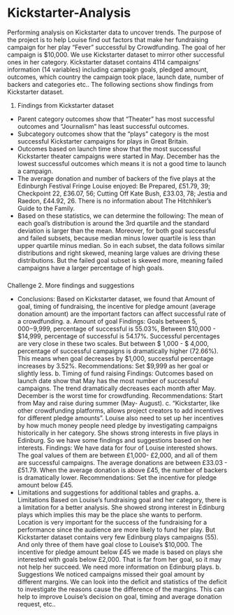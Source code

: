# Kickstarter-Analysis
Performing analysis on Kickstarter data to uncover trends.
The purpose of the project is to help Louise find out factors that make her fundraising campaign for her play “Fever” successful by Crowdfunding. The goal of her campaign is $10,000. We use Kickstarter dataset to mirror other successful ones in her category. Kickstarter dataset contains 4114 campaigns’ information (14 variables) including campaign goals, pledged amount, outcomes, which country the campaign took place, launch date, number of backers and categories etc.. The following sections show findings from Kickstarter dataset.
1. Findings from Kickstarter dataset
* Parent category outcomes show that “Theater” has most successful outcomes and “Journalism” has least successful outcomes.
* Subcategory outcomes show that the “plays” category is the most successful Kickstarter campaigns for plays in Great Britain.
* Outcomes based on launch time show that the most successful Kickstarter theater campaigns were started in May. December has the lowest successful outcomes which means it is not a good time to launch a campaign.
* The average donation and number of backers of the five plays at the Edinburgh Festival Fringe Louise enjoyed: Be Prepared, £51.79, 39; Checkpoint 22, £36.07, 56; Cutting Off Kate Bush, £33.03, 78; Jestia and Raedon, £44.92, 26. There is no information about The Hitchhiker’s Guide to the Family. 
* Based on these statistics, we can determine the following: 
The mean of each goal’s distribution is around the 3rd quartile and the standard deviation is larger than the mean. Moreover, for both goal successful and failed subsets, because median minus lower quartile is less than upper quartile minus median. So in each subset, the data follows similar distributions and right skewed, meaning large values are driving these distributions. But the failed goal subset is skewed more, meaning failed campaigns have a larger percentage of high goals.
###
Challenge
2. More findings and suggestions
* Conclusions: Based on Kickstarter dataset, we found that Amount of goal, timing of fundraising, the incentive for pledge amount (average donation amount) are the important factors can affect successful rate of a crowdfunding.
a. Amount of goal
Findings: Goals between $5,000-$9,999, percentage of successful is 55.03%, Between $10,000 - $14,999, percentage of successful is 54.17%. Successful percentages are very close in these two scales. But between $ 1,000 - $ 4,000, percentage of successful campaigns is dramatically higher (72.66%). This means when goal decreases by $1,000, successful percentage increases by 3.52%. 
Recommendations: Set $9,999 as her goal or slightly less.
b. Timing of fund raising
Findings: Outcomes based on launch date show that May has the most number of successful campaigns. The trend dramatically decreases each month after May. December is the worst time for crowdfunding.
Recommendations: Start from May and raise during summer (May- August).
c. “Kickstarter, like other crowdfunding platforms, allows project creators to add incentives for different pledge amounts”. Louise also need to set up her incentives by how much money people need pledge by investigating campaigns historically in her category. She shows strong interests in five plays in Edinburg. So we have some findings and suggestions based on her interests.
Findings: We have data for four of Louise interested shows. The goal values of them are between £1,000- £2,000, and all of them are successful campaigns. The average donations are between £33.03 - £51.79. When the average donation is above £45, the number of backers is dramatically lower. 
Recommendations: Set the incentive for pledge amount below £45.
* Limitations and suggestions for additional tables and graphs.
a. Limitations
Based on Louise’s fundraising goal and her category, there is a limitation for a better analysis. She showed strong interest in Edinburg plays which implies this may be the place she wants to perform. Location is very important for the success of the fundraising for a performance since the audience are more likely to fund her play. But Kickstarter dataset contains very few Edinburg plays campaigns (55). And only three of them have goal close to Louise’s $10,000. The incentive for pledge amount below £45 we made is based on plays she interested with goals below £2,000. That is far from her goal, so it may not help her succeed. We need more information on Edinburg plays.
b. Suggestions
We noticed campaigns missed their goal amount by different margins. We can look into the deficit and statistics of the deficit to investigate the reasons cause the difference of the margins. This can help to improve Louise’s decision on goal, timing and average donation request, etc..  
